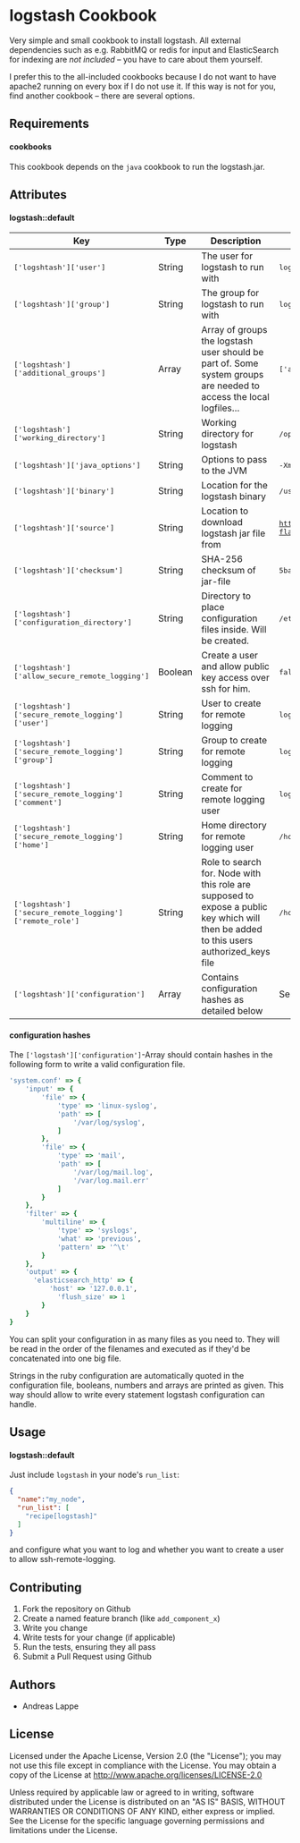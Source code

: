 logstash Cookbook
=================

Very simple and small cookbook to install logstash. All external
dependencies such as e.g. RabbitMQ or redis for input and ElasticSearch
for indexing are *not included* – you have to care about them yourself.

I prefer this to the all-included cookbooks because I do not want to
have apache2 running on every box if I do not use it. If this way is not
for you, find another cookbook – there are several options.

Requirements
------------

#### cookbooks

This cookbook depends on the `java` cookbook to run the logstash.jar.

Attributes
----------

#### logstash::default
| Key | Type | Description | Default |
|-----|------|-------------|---------|
|<tt>['logshtash']['user']</tt>|String|The user for logstash to run with|<tt>logstash</tt>|
|<tt>['logshtash']['group']</tt>|String|The group for logstash to run with|<tt>logstash</tt>|
|<tt>['logshtash']['additional_groups']</tt>|Array|Array of groups the logstash user should be part of. Some system groups are needed to access the local logfiles…|<tt>['adm','root']</tt>|
|<tt>['logshtash']['working_directory']</tt>|String|Working directory for logstash|<tt>/opt/logstash</tt>|
|<tt>['logshtash']['java_options']</tt>|String|Options to pass to the JVM|<tt>-Xms512m -Xmx512m</tt>|
|<tt>['logshtash']['binary']</tt>|String|Location for the logstash binary|<tt>/usr/local/bin/logstash.jar</tt>|
|<tt>['logshtash']['source']</tt>|String|Location to download logstash jar file from|<tt>https://logstash.objects.dreamhost.com/release/logstash-1.1.13-flatjar.jar</tt>|
|<tt>['logshtash']['checksum']</tt>|String|SHA-256 checksum of jar-file|<tt>5ba0639ff4da064c2a4f6a04bd7006b1997a6573859d3691e210b6855e1e47f1</tt>|
|<tt>['logshtash']['configuration_directory']</tt>|String|Directory to place configuration files inside. Will be created.|<tt>/etc/logstash/conf.d'</tt>|
|<tt>['logshtash']['allow_secure_remote_logging']</tt>|Boolean|Create a user and allow public key access over ssh for him.|<tt>false</tt>|
|<tt>['logshtash']['secure_remote_logging']['user']</tt>|String|User to create for remote logging|<tt>logging</tt>|
|<tt>['logshtash']['secure_remote_logging']['group']</tt>|String|Group to create for remote logging|<tt>logging</tt>|
|<tt>['logshtash']['secure_remote_logging']['comment']</tt>|String|Comment to create for remote logging user|<tt>logging</tt>|
|<tt>['logshtash']['secure_remote_logging']['home']</tt>|String|Home directory for remote logging user|<tt>/home/logging</tt>|
|<tt>['logshtash']['secure_remote_logging']['remote_role']</tt>|String|Role to search for. Node with this role are supposed to expose a public key which will then be added to this users authorized_keys file|<tt>/home/logging</tt>|
|<tt>['logshtash']['configuration']</tt>|Array|Contains configuration hashes as detailed below|See attributes file|

#### configuration hashes

The `['logstash']['configuration']`-Array should contain hashes in the
following form to write a valid configuration file.

```ruby
'system.conf' => {
	'input' => {
		'file' => {
			'type' => 'linux-syslog',
			'path' => [
				'/var/log/syslog',
			]
		},
		'file' => {
			'type' => 'mail',
			'path' => [
				'/var/log/mail.log',
				'/var/log.mail.err'
			]
		}
	},
	'filter' => {
		'multiline' => {
			'type' => 'syslogs',
			'what' => 'previous',
			'pattern' => '^\t'
		}
	},
	'output' => {
	  'elasticsearch_http' => {
		  'host' => '127.0.0.1',
			'flush_size' => 1
		}
	}
}
```

You can split your configuration in as many files as you need to. They
will be read in the order of the filenames and executed as if they'd be
concatenated into one big file.

Strings in the ruby configuration are automatically quoted in the
configuration file, booleans, numbers and arrays are printed as given.
This way should allow to write every statement logstash configuration
can handle.

Usage
-----
#### logstash::default

Just include `logstash` in your node's `run_list`:

```json
{
  "name":"my_node",
  "run_list": [
    "recipe[logstash]"
  ]
}
```

and configure what you want to log and whether you want to create a user
to allow ssh-remote-logging.

Contributing
------------

1. Fork the repository on Github
2. Create a named feature branch (like `add_component_x`)
3. Write you change
4. Write tests for your change (if applicable)
5. Run the tests, ensuring they all pass
6. Submit a Pull Request using Github

Authors
-------

* Andreas Lappe

License
-------

Licensed under the Apache License, Version 2.0 (the "License"); you may not use this file except in compliance with the License. You may obtain a copy of the License at http://www.apache.org/licenses/LICENSE-2.0

Unless required by applicable law or agreed to in writing, software distributed under the License is distributed on an "AS IS" BASIS, WITHOUT WARRANTIES OR CONDITIONS OF ANY KIND, either express or implied. See the License for the specific language governing permissions and limitations under the License.
